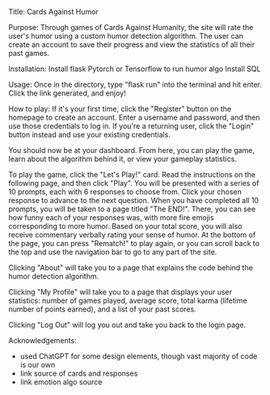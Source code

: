 Title: 
Cards Against Humor

Purpose: 
Through games of Cards Against Humanity, the site will rate the user's humor using a custom humor detection algorithm. The user can create an account to save their progress and view the statistics of all their past games.

Installation: 
Install flask
Pytorch or Tensorflow to run humor algo 
Install SQL

Usage: 
Once in the directory, type "flask run" into the terminal and hit enter. Click the link generated, and enjoy!

How to play: 
If it's your first time, click the "Register" button on the homepage to create an account. Enter a username and password, and then use those credentials to log in. If you're a returning user, click the "Login" button instead and use your existing credentials. 

You should now be at your dashboard. From here, you can play the game, learn about the algorithm behind it, or view your gameplay statistics.

To play the game, click the "Let's Play!" card. Read the instructions on the following page, and then click "Play". You will be presented with a series of 10 prompts, each with 6 responses to choose from. Click your chosen response to advance to the next question. When you have completed all 10 prompts, you will be taken to a page titled "The END!". There, you can see how funny each of your responses was, with more fire emojis corresponding to more humor. Based on your total score, you will also receive commentary verbally rating your sense of humor. At the bottom of the page, you can press "Rematch!" to play again, or you can scroll back to the top and use the navigation bar to go to any part of the site. 

Clicking "About" will take you to a page that explains the code behind the humor detection algorithm.

Clicking "My Profile" will take you to a page that displays your user statistics: number of games played, average score, total karma (lifetime number of points earned), and a list of your past scores.

Clicking "Log Out" will log you out and take you back to the login page.

Acknowledgements:
- used ChatGPT for some design elements, though vast majority of code is our own
- link source of cards and responses
- link emotion algo source



